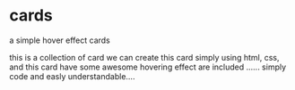 # cards
a simple hover effect cards


this is a collection of card we can create this card simply using html, css, and this card have some awesome hovering effect are included ......
simply code and easly understandable....
